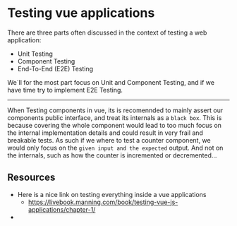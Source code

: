 # Testing vue applications

There are three parts often discussed in the context of testing a web application:
  - Unit Testing
  - Component Testing
  - End-To-End (E2E) Testing

We`ll for the most part focus on Unit and Component Testing, and if we have time try to
implement E2E Testing.

---

When Testing components in vue, its is recomennded to mainly assert our components public interface, and treat its internals as a `black box`. This is because covering the whole component would lead to too much focus on the internal implementation details and could result in very frail and breakable tests.
As such if we where to test a counter component, we would only focus on the `given input and the expected` output. And not on the internals, such as how the counter is incremented or decremented...


## Resources
- Here is a nice link on testing everything inside a vue applications
  - https://livebook.manning.com/book/testing-vue-js-applications/chapter-1/
- 